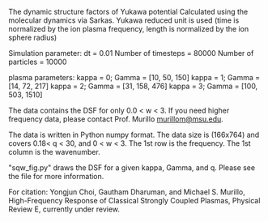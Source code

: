 The dynamic structure factors of Yukawa potential
Calculated using the molecular dynamics via Sarkas.
Yukawa reduced unit is used (time is normalized by the ion plasma frequency, length is normalized by the ion sphere
radius)

Simulation parameter:
dt = 0.01
Number of timesteps = 80000
Number of particles = 10000

plasma parameters:
kappa = 0; Gamma = [10, 50, 150]
kappa = 1; Gamma = [14, 72, 217]
kappa = 2; Gamma = [31, 158, 476]
kappa = 3; Gamma = [100, 503, 1510]


The data contains the DSF for only 0.0 < w < 3. If you need higher frequency data, please contact Prof. Murillo murillom@msu.edu. 

The data is written in Python numpy format.
The data size is (166x764) and covers  0.18< q < 30, and 0 < w < 3.
The 1st row is the frequency.
The 1st column is the wavenumber.

"sqw_fig.py" draws the DSF for a given kappa, Gamma, and q. Please see the file for more information.

For citation:
Yongjun Choi, Gautham Dharuman, and Michael S. Murillo, High-Frequency Response of Classical Strongly Coupled Plasmas,
Physical Review E, currently under review.

